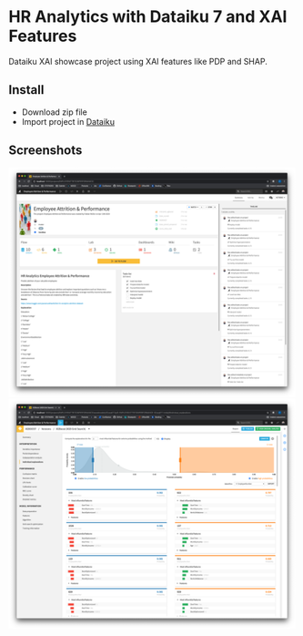 # HR Analytics with Dataiku 7 and XAI Features

Dataiku XAI showcase project using XAI features like PDP and SHAP.   

## Install
- Download zip file
- Import project in [Dataiku](https://www.dataiku.com/)  

## Screenshots
<img src="img/overview.png" alt="overview" width="750"/>  

<img src="img/shap.png" alt="overview" width="750"/>   

